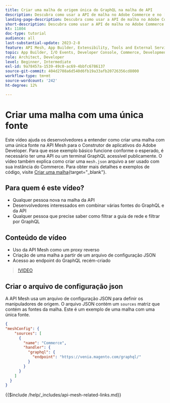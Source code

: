```yaml
---
title: Criar uma malha de origem única do GraphQL na malha de API
description: Descubra como usar a API de malha no Adobe Commerce e no [!DNL Adobe App Builder]. Saiba mais sobre como criar uma malha com uma fonte.
landing-page-description: Descubra como usar a API de malha no Adobe Commerce e no [!DNL Adobe App Builder]. Saiba mais sobre como criar uma malha com uma fonte.
short-description: Descubra como usar a API de malha no Adobe Commerce e no [!DNL Adobe App Builder]. Saiba mais sobre como criar uma malha com uma fonte.
kt: 11804
doc-type: tutorial
audience: all
last-substantial-update: 2023-2-8
feature: API Mesh, App Builder, Extensibility, Tools and External Services, Backend Development
topic: App Builder, I/O Events, Developer Console, Commerce, Development, Integrations
role: Architect, Developer
level: Beginner, Intermediate
exl-id: 9a78457a-1539-49c0-ac69-4bbfc6786137
source-git-commit: 404d2708a6d540d6fb19a33afb20726356cd8000
workflow-type: tm+mt
source-wordcount: '242'
ht-degree: 12%

---
```


# Criar uma malha com uma única fonte

Este vídeo ajuda os desenvolvedores a entender como criar uma malha com uma única fonte na API Mesh para o Construtor de aplicativos do Adobe Developer. Para que esse exemplo básico funcione conforme o esperado, é necessário ter uma API ou um terminal GraphQL acessível publicamente. O vídeo também explica como criar uma `mesh.json` arquivo a ser usado com sua instância do Commerce. Para obter mais detalhes e exemplos de código, visite [Criar uma malha](https://developer.adobe.com/graphql-mesh-gateway/gateway/create-mesh/#create-a-mesh-1){target="_blank"}.

## Para quem é este vídeo?

* Qualquer pessoa nova na malha da API
* Desenvolvedores interessados em combinar várias fontes do GraphQL e da API
* Qualquer pessoa que precise saber como filtrar a guia de rede e filtrar por GraphQL

## Conteúdo de vídeo

* Uso da API Mesh como um proxy reverso
* Criação de uma malha a partir de um arquivo de configuração JSON
* Acesso ao endpoint do GraphQL recém-criado

>[!VIDEO](https://video.tv.adobe.com/v/3414124?quality=12&learn=on)

## Criar o arquivo de configuração json

A API Mesh usa um arquivo de configuração JSON para definir os manipuladores de origem. O arquivo JSON contém um `sources` matriz que contém as fontes da malha. Este é um exemplo de uma malha com uma única fonte.

```json
{
"meshConfig": {
    "sources": [
      {
        "name": "Commerce",
        "handler": {
          "graphql": {
            "endpoint": "https://venia.magento.com/graphql/"
          }
        }
      }
    ]
  }
}
```

{{$include /help/_includes/api-mesh-related-links.md}}
